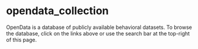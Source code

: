 # opendata_collection
OpenData is a database of publicly available behavioral datasets. To browse the database, click on the links above or use the search bar at the top-right of this page.

